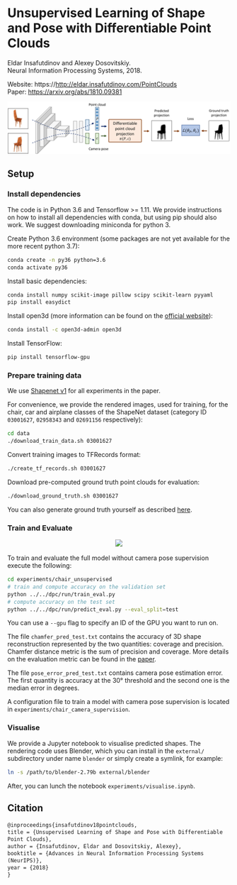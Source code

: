 # Unsupervised Learning of Shape and Pose with Differentiable Point Clouds
Eldar Insafutdinov and Alexey Dosovitskiy.  
Neural Information Processing Systems, 2018.

Website: https://http://eldar.insafutdinov.com/PointClouds  
Paper: https://arxiv.org/abs/1810.09381  

![Teaser Image](resources/overview.png)

## Setup

### Install dependencies
The code is in Python 3.6 and Tensorflow >= 1.11. We provide instructions on how to install all dependencies with conda, but using pip should also work. We suggest downloading miniconda for python 3.

Create Python 3.6 environment (some packages are not yet available for the more recent python 3.7):

```bash
conda create -n py36 python=3.6
conda activate py36
```
Install basic dependencies:

```bash
conda install numpy scikit-image pillow scipy scikit-learn pyyaml
pip install easydict
```

Install open3d (more information can be found on the [official website](http://www.open3d.org/docs/getting_started.html#installing-from-pypi-or-conda)):

```bash
conda install -c open3d-admin open3d
```

Install TensorFlow:
```bash
pip install tensorflow-gpu
```

### Prepare training data
We use [Shapenet v1](https://www.shapenet.org) for all experiments in the paper.

For convenience, we provide the rendered images, used for training, for the chair, car and airplane classes of the ShapeNet dataset (category ID `03001627`, `02958343` and `02691156` respectively):

```bash
cd data
./download_train_data.sh 03001627
```

Convert training images to TFRecords format:

```bash
./create_tf_records.sh 03001627
```

Download pre-computed ground truth point clouds for evaluation:

```bash
./download_ground_truth.sh 03001627
```

You can also generate ground truth yourself as described [here](dpc/densify/README.md).

### Train and Evaluate

<p align="center">
    <img src="resources/training.gif">
</p>

To train and evaluate the full model without camera pose supervision execute the following:

```bash
cd experiments/chair_unsupervised
# train and compute accuracy on the validation set
python ../../dpc/run/train_eval.py
# compute accuracy on the test set
python ../../dpc/run/predict_eval.py --eval_split=test
```

You can use a `--gpu` flag to specify an ID of the GPU you want to run on.

The file `chamfer_pred_test.txt` contains the accuracy of 3D shape reconstruction represented by the two quantities: coverage and precision. Chamfer distance metric is the sum of precision and coverage. More details on the evaluation metric can be found in the [paper](https://arxiv.org/pdf/1810.09381.pdf#section.5). 

The file `pose_error_pred_test.txt` contains camera pose estimation error. The first quantity is accuracy at the 30° threshold and the second one is the median error in degrees.

A configuration file to train a model with camera pose supervision is located in `experiments/chair_camera_supervision`.


### Visualise

We provide a Jupyter notebook to visualise predicted shapes. The rendering code uses Blender, which you can install in the `external/` subdirectory under name `blender` or simply create a symlink, for example:

```bash
ln -s /path/to/blender-2.79b external/blender
```

After, you can lunch the notebook `experiments/visualise.ipynb`.

## Citation

```
@inproceedings{insafutdinov18pointclouds,
title = {Unsupervised Learning of Shape and Pose with Differentiable Point Clouds},
author = {Insafutdinov, Eldar and Dosovitskiy, Alexey},
booktitle = {Advances in Neural Information Processing Systems (NeurIPS)},
year = {2018}
}
```
